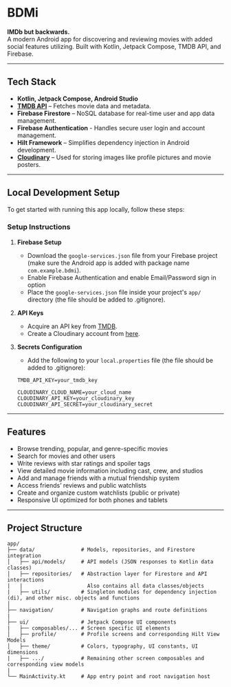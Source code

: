 # BDMi
**IMDb but backwards.**  
A modern Android app for discovering and reviewing movies with added social features utilizing. Built with Kotlin, Jetpack Compose, TMDB API, and Firebase.

---

## Tech Stack

- **Kotlin, Jetpack Compose, Android Studio**
- **[TMDB API](https://developer.themoviedb.org/docs/getting-started)** – Fetches movie data and metadata.
- **Firebase Firestore** – NoSQL database for real-time user and app data management.
- **Firebase Authentication** - Handles secure user login and account management.
- **Hilt Framework** – Simplifies dependency injection in Android development.
- **[Cloudinary](https://cloudinary.com/)** – Used for storing images like profile pictures and movie posters.

---

## Local Development Setup

To get started with running this app locally, follow these steps:

### Setup Instructions

1. **Firebase Setup**  
   - Download the `google-services.json` file from your Firebase project (make sure the Android app is added with package name `com.example.bdmi`).
   - Enable Firebase Authentication and enable Email/Password sign in option
   - Place the `google-services.json` file inside your project's `app/` directory (the file should be added to .gitignore).

2. **API Keys**
   - Acquire an API key from [TMDB](https://developer.themoviedb.org/docs/getting-started).
   - Create a Cloudinary account from [here](https://cloudinary.com/console).

3. **Secrets Configuration**
   - Add the following to your `local.properties` file (the file should be added to .gitignore):

   ```properties
   TMDB_API_KEY=your_tmdb_key

   CLOUDINARY_CLOUD_NAME=your_cloud_name
   CLOUDINARY_API_KEY=your_cloudinary_key
   CLOUDINARY_API_SECRET=your_cloudinary_secret
   ```
---
## Features

- Browse trending, popular, and genre-specific movies
- Search for movies and other users
- Write reviews with star ratings and spoiler tags
- View detailed movie information including cast, crew, and studios
- Add and manage friends with a mutual friendship system
- Access friends’ reviews and public watchlists
- Create and organize custom watchlists (public or private)
- Responsive UI optimized for both phones and tablets

---
## Project Structure
```
app/
├── data/               # Models, repositories, and Firestore integration
│   ├── api/models/     # API models (JSON responses to Kotlin data classes)
│   ├── repositories/   # Abstraction layer for Firestore and API interactions
|   |                     Also contains all data classes/objects
|   ├── utils/          # Singleton modules for dependency injection (di), and other misc. objects and functions
│
├── navigation/         # Navigation graphs and route definitions
|
├── ui/                 # Jetpack Compose UI components
|   ├── composables/... # Screen specific UI elements
│   ├── profile/        # Profile screens and corresponding Hilt View Models
│   ├── theme/          # Colors, typography, UI constants, UI dimensions 
|   ├── .../            # Remaining other screen composables and corresponding view models
|
└── MainActivity.kt     # App entry point and root navigation host
```


